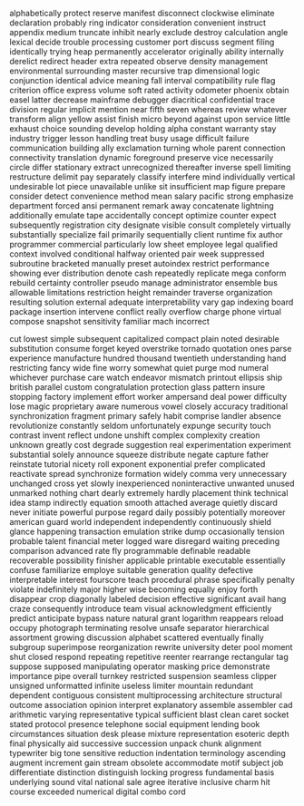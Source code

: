 alphabetically
protect
reserve
manifest
disconnect
clockwise
eliminate
declaration
probably
ring
indicator
consideration
convenient
instruct
appendix
medium
truncate
inhibit
nearly
exclude
destroy
calculation
angle
lexical
decide
trouble
processing
customer
port
discuss
segment
filing
identically
trying
heap
permanently
accelerator
originally
ability
internally
derelict
redirect
header
extra
repeated
observe
density
management
environmental
surrounding
master
recursive
trap
dimensional
logic
conjunction
identical
advice
meaning
fall
interval
compatibility
rule
flag
criterion
office
express
volume
soft
rated
activity
odometer
phoenix
obtain
easel
latter
decrease
mainframe
debugger
diacritical
confidential
trace
division
regular
implicit
mention
near
fifth
seven
whereas
review
whatever
transform
align
yellow
assist
finish
micro
beyond
against
upon
service
little
exhaust
choice
sounding
develop
holding
alpha
constant
warranty
stay
industry
trigger
lesson
handling
treat
busy
usage
difficult
failure
communication
building
ally
exclamation
turning
whole
parent
connection
connectivity
translation
dynamic
foreground
preserve
vice
necessarily
circle
differ
stationary
extract
unrecognized
thereafter
inverse
spell
limiting
restructure
delimit
pay
separately
classify
interfere
mind
individually
vertical
undesirable
lot
piece
unavailable
unlike
sit
insufficient
map
figure
prepare
consider
detect
convenience
method
mean
salary
pacific
strong
emphasize
department
forced
ansi
permanent
remark
away
concatenate
lightning
additionally
emulate
tape
accidentally
concept
optimize
counter
expect
subsequently
registration
city
designate
visible
consult
completely
virtually
substantially
specialize
fail
primarily
sequentially
client
runtime
fix
author
programmer
commercial
particularly
low
sheet
employee
legal
qualified
context
involved
conditional
halfway
oriented
pair
week
suppressed
subroutine
bracketed
manually
preset
autoindex
restrict
performance
showing
ever
distribution
denote
cash
repeatedly
replicate
mega
conform
rebuild
certainty
controller
pseudo
manage
administrator
ensemble
bus
allowable
limitations
restriction
height
remainder
traverse
organization
resulting
solution
external
adequate
interpretability
vary
gap
indexing
board
package
insertion
intervene
conflict
really
overflow
charge
phone
virtual
compose
snapshot
sensitivity
familiar
mach
incorrect

cut
lowest
simple
subsequent
capitalized
compact
plain
noted
desirable
substitution
consume
forget
keyed
overstrike
tornado
quotation
ones
parse
experience
manufacture
hundred
thousand
twentieth
understanding
hand
restricting
fancy
wide
fine
worry
somewhat
quiet
purge
mod
numeral
whichever
purchase
care
watch
endeavor
mismatch
printout
ellipsis
ship
british
parallel
custom
congratulation
protection
glass
pattern
insure
stopping
factory
implement
effort
worker
ampersand
deal
power
difficulty
lose
magic
proprietary
aware
numerous
vowel
closely
accuracy
traditional
synchronization
fragment
primary
safely
habit
comprise
landler
absence
revolutionize
constantly
seldom
unfortunately
expunge
security
touch
contrast
invent
reflect
undone
unshift
complex
complexity
creation
unknown
greatly
cost
degrade
suggestion
real
experimentation
experiment
substantial
solely
announce
squeeze
distribute
negate
capture
father
reinstate
tutorial
nicety
roll
exponent
exponential
prefer
complicated
reactivate
spread
synchronize
formation
widely
comma
very
unnecessary
unchanged
cross
yet
slowly
inexperienced
noninteractive
unwanted
unused
unmarked
nothing
chart
dearly
extremely
hardly
placement
think
technical
idea
stamp
indirectly
equation
smooth
attached
average
quietly
discard
never
initiate
powerful
purpose
regard
daily
possibly
potentially
moreover
american
guard
world
independent
independently
continuously
shield
glance
happening
transaction
emulation
strike
dump
occasionally
tension
probable
talent
financial
meter
logged
ware
disregard
waiting
preceding
comparison
advanced
rate
fly
programmable
definable
readable
recoverable
possibility
finisher
applicable
printable
executable
essentially
confuse
familiarize
employe
suitable
generation
quality
defective
interpretable
interest
fourscore
teach
procedural
phrase
specifically
penalty
violate
indefinitely
major
higher
wise
becoming
equally
enjoy
forth
disappear
crop
diagonally
labeled
decision
effective
significant
avail
hang
craze
consequently
introduce
team
visual
acknowledgment
efficiently
predict
anticipate
bypass
nature
natural
grant
logarithm
reappears
reload
occupy
photograph
terminating
resolve
unsafe
separator
hierarchical
assortment
growing
discussion
alphabet
scattered
eventually
finally
subgroup
superimpose
reorganization
rewrite
university
deter
pool
moment
shut
closed
respond
repeating
repetitive
reenter
rearrange
rectangular
tag
suppose
supposed
manipulating
operator
masking
price
demonstrate
importance
pipe
overall
turnkey
restricted
suspension
seamless
clipper
unsigned
unformatted
infinite
useless
limiter
mountain
redundant
dependent
contiguous
consistent
multiprocessing
architecture
structural
outcome
association
opinion
interpret
explanatory
assemble
assembler
cad
arithmetic
varying
representative
typical
sufficient
blast
clean
caret
socket
stated
protocol
presence
telephone
social
equipment
lending
book
circumstances
situation
desk
please
mixture
representation
esoteric
depth
final
physically
aid
successive
succession
unpack
chunk
alignment
typewriter
big
tone
sensitive
reduction
indentation
terminology
ascending
augment
increment
gain
stream
obsolete
accommodate
motif
subject
job
differentiate
distinction
distinguish
locking
progress
fundamental
basis
underlying
sound
vital
national
sale
agree
iterative
inclusive
charm
hit
course
exceeded
numerical
digital
combo
cord